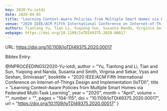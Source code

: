 ```yaml
---
key: 2020-Yu-iotdi
date: 2020-04-01
title: "Learning Context-Aware Policies from Multiple Smart Homes via Federated Multi-Task Learning"
venue: "2020 IEEE/ACM Fifth International Conference on Internet-of-Things Design and Implementation (IoTDI)"
authors: Tianlong Yu, Tian Li, Yuqiong Sun, Susanta Nanda, Virginia Smith, Vyas Sekar and Srinivasan Seshan
webpage: https://doi.org/10.1109/IoTDI49375.2020.00017
---
```


URL: https://doi.org/10.1109/IoTDI49375.2020.00017

Bibtex Entry:

@INPROCEEDINGS{2020-Yu-iotdi,
    author = "Yu, Tianlong and Li, Tian and Sun, Yuqiong and Nanda, Susanta and Smith, Virginia and Sekar, Vyas and Seshan, Srinivasan",
    booktitle = "2020 IEEE/ACM Fifth International Conference on Internet-of-Things Design and Implementation (IoTDI)",
    title = "Learning Context-Aware Policies from Multiple Smart Homes via Federated Multi-Task Learning",
    year = "2020",
    month = "April",
    volume = "",
    number = "",
    pages = "104-115",
    doi = "10.1109/IoTDI49375.2020.00017",
    url = "https://doi.org/10.1109/IoTDI49375.2020.00017"
}

